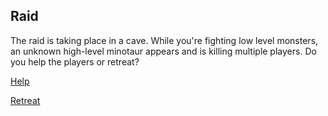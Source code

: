 ## Raid  

The raid is taking place in a cave. While you're fighting low level monsters, an unknown high-level minotaur appears and is killing multiple players. Do you help the players or retreat?

[Help](help.md)  

[Retreat](retreat.md)